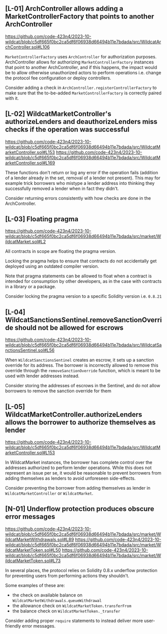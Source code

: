 ## [L-01] ArchController allows adding a MarketControllerFactory that points to another ArchController

https://github.com/code-423n4/2023-10-wildcat/blob/c5df665f0bc2ca5df6f06938d66494b11e7bdada/src/WildcatArchController.sol#L106

`MarketControllerFactory` uses `ArchController` for authorization purposes. ArchController allows for authorizing `MarketControllerFactory` instances that point to another ArchController, and if this happens, the impact would be to allow otherwise unauthorized actors to perform operations i.e. change the protocol fee configuration or deploy controllers.

Consider adding a check in `ArchController.registerControllerFactory` to make sure that the to-be-added `MarketControllerFactory` is correctly paired with it.

## [L-02] WildcatMarketController's authorizeLenders and deauthorizeLenders miss checks if the operation was successful

https://github.com/code-423n4/2023-10-wildcat/blob/c5df665f0bc2ca5df6f06938d66494b11e7bdada/src/WildcatMarketController.sol#L153
https://github.com/code-423n4/2023-10-wildcat/blob/c5df665f0bc2ca5df6f06938d66494b11e7bdada/src/WildcatMarketController.sol#L169

These functions don't return or log any error if the operation fails (addition of a lender already in the set, removal of a lender not present). This may for example trick borrowers who mistype a lender address into thinking they successfully removed a lender when in fact they didn't. 

Consider returning errors consistently with how checks are done in the ArchController.

## [L-03] Floating pragma

https://github.com/code-423n4/2023-10-wildcat/blob/c5df665f0bc2ca5df6f06938d66494b11e7bdada/src/market/WildcatMarket.sol#L2

All contracts in scope are floating the pragma version.

Locking the pragma helps to ensure that contracts do not accidentally get deployed using an outdated compiler version.

Note that pragma statements can be allowed to float when a contract is intended for consumption by other developers, as in the case with contracts in a library or a package.

Consider locking the pragma version to a specific Solidity version i.e. `0.8.21`

## [L-04] WildcatSanctionsSentinel.removeSanctionOverride should not be allowed for escrows

https://github.com/code-423n4/2023-10-wildcat/blob/c5df665f0bc2ca5df6f06938d66494b11e7bdada/src/WildcatSanctionsSentinel.sol#L56

When `WildcatSanctionsSentinel` creates an escrow, it sets up a sanction override for its address. The borrower is incorrectly allowed to remove this override through the `removeSanctionOverride` function, which is meant to be used with lender addresses instead.

Consider storing the addresses of escrows in the Sentinel, and do not allow borrowers to remove the sanction override for them

## [L-05] WildcatMarketController.authorizeLenders allows the borrower to authorize themselves as lender

https://github.com/code-423n4/2023-10-wildcat/blob/c5df665f0bc2ca5df6f06938d66494b11e7bdada/src/WildcatMarketController.sol#L153

In WildcatMarket instances, the borrower has complete control over the addresses authorized to perform lender operations. While this does not represent an issue per se, it would be reasonable to prevent borrowers from adding themselves as lenders to avoid unforeseen side-effects.

Consider preventing the borrower from adding themselves as lender in `WildcatMarketController` or `WildcatMarket`.

## [N-01] Underflow protection produces obscure error messages

https://github.com/code-423n4/2023-10-wildcat/blob/c5df665f0bc2ca5df6f06938d66494b11e7bdada/src/market/WildcatMarketWithdrawals.sol#L89
https://github.com/code-423n4/2023-10-wildcat/blob/c5df665f0bc2ca5df6f06938d66494b11e7bdada/src/market/WildcatMarketToken.sol#L50
https://github.com/code-423n4/2023-10-wildcat/blob/c5df665f0bc2ca5df6f06938d66494b11e7bdada/src/market/WildcatMarketToken.sol#L73

In several places, the protocol relies on Solidity 0.8.x underflow protection for preventing users from performing actions they shouldn't.

Some examples of these are: 
- the check on available balance on `WildcatMarketWithdrawals.queueWithdrawal`
- the allowance check on `WildcatMarketToken.transferFrom`
- the balance check on `WildcatMarketToken._transfer`

Consider adding proper `require` statements to instead deliver more user-friendly error messages.